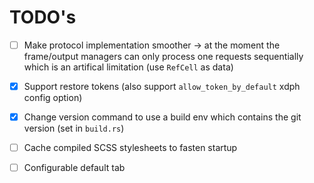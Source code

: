 # TODO's

- [ ] Make protocol implementation smoother -> at the moment the frame/output managers can only
      process one requests sequentially which is an artifical limitation (use `RefCell` as data)

- [x] Support restore tokens (also support `allow_token_by_default` xdph config option)

- [x] Change version command to use a build env which contains the git version (set in `build.rs`)

- [ ] Cache compiled SCSS stylesheets to fasten startup

- [ ] Configurable default tab